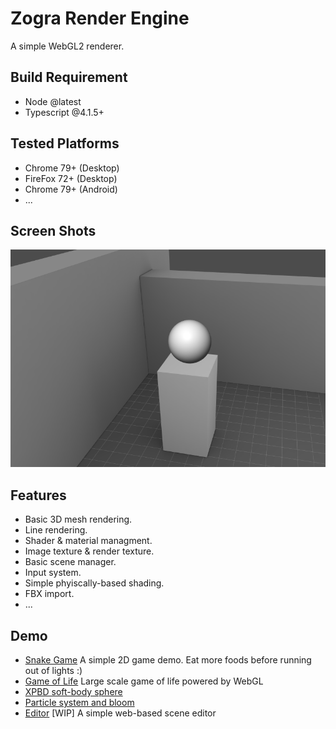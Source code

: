 # Zogra Render Engine


A simple WebGL2 renderer.


## Build Requirement
- Node @latest
- Typescript @4.1.5+

## Tested Platforms
- Chrome 79+ (Desktop)
- FireFox 72+ (Desktop)
- Chrome 79+ (Android)
- ...

## Screen Shots

![Screen shot](./docs/assets/img/screen-shot-1.png)

## Features
- Basic 3D mesh rendering.
- Line rendering.
- Shader & material managment.
- Image texture & render texture.
- Basic scene manager.
- Input system.
- Simple phyiscally-based shading.
- FBX import.
- ...

## Demo
- [Snake Game](https://sardinefish.github.io/snake-remake/) A simple 2D game demo. Eat more foods before running out of lights :)
- [Game of Life](https://sardinefish.github.io/zogra-renderer/life-game.html?fps=30) Large scale game of life powered by WebGL
- [XPBD soft-body sphere](https://sardinefish.github.io/zogra-renderer/constraint.html)
- [Particle system and bloom](https://sardinefish.github.io/zogra-renderer/post-process.html)
- [Editor](https://sardinefish.github.io/zogra-renderer/editor/) [WIP] A simple web-based scene editor